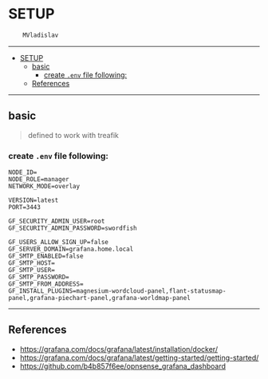# SETUP

```sh
    MVladislav
```

---

- [SETUP](#setup)
  - [basic](#basic)
    - [create `.env` file following:](#create-env-file-following)
  - [References](#references)

---

## basic

> defined to work with treafik

### create `.env` file following:

```env
NODE_ID=
NODE_ROLE=manager
NETWORK_MODE=overlay

VERSION=latest
PORT=3443

GF_SECURITY_ADMIN_USER=root
GF_SECURITY_ADMIN_PASSWORD=swordfish

GF_USERS_ALLOW_SIGN_UP=false
GF_SERVER_DOMAIN=grafana.home.local
GF_SMTP_ENABLED=false
GF_SMTP_HOST=
GF_SMTP_USER=
GF_SMTP_PASSWORD=
GF_SMTP_FROM_ADDRESS=
GF_INSTALL_PLUGINS=magnesium-wordcloud-panel,flant-statusmap-panel,grafana-piechart-panel,grafana-worldmap-panel
```

---

## References

- <https://grafana.com/docs/grafana/latest/installation/docker/>
- <https://grafana.com/docs/grafana/latest/getting-started/getting-started/>
- <https://github.com/b4b857f6ee/opnsense_grafana_dashboard>
